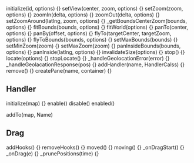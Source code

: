 

initialize(id, options) {}
setView(center, zoom, options) {}
setZoom(zoom, options) {}
zoomIn(delta, options) {}
zoomOut(delta, options) {}
setZoomAround(latlng, zoom, options) {}
\_getBoundsCenterZoom(bounds, options) {}
fitBounds(bounds, options) {}
fitWorld(options) {}
panTo(center, options) {}
panBy(offset, options) {}
flyTo(targetCenter, targetZoom, options) {}
flyToBounds(bounds, options) {}
setMaxBounds(bounds) {}
setMinZoom(zoom) {}
setMaxZoom(zoom) {}
panInsideBounds(bounds, options) {}
panInside(latlng, options) {}
invalidateSize(options) {}
stop() {}
locate(options) {}
stopLocate() {}
\_handleGeolocationError(error) {}
\_handleGeolacationResponse(pos) {}
addHandler(name, HandlerCalss) {}
remove() {}
createPane(name, container) {}





## Handler

initialize(map) {}
enable()
disable()
enabled()


addTo(map, Name)


## Drag


addHooks() {}
removeHooks() {}
moved() {}
moving() {}
\_onDragStart() {}
\_onDrag(e) {}
\_prunePositions(time) {}